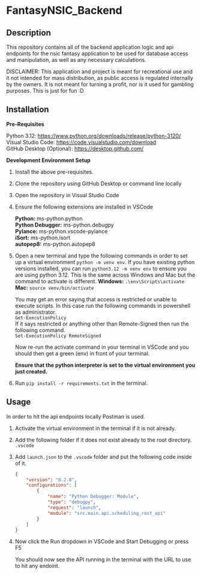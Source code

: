 # FantasyNSIC_Backend

## Description

This repository contains all of the backend application logic and api endpoints for the nsic fantasy application to be used for database access and manipulation, as well as any necessary calculations.

DISCLAIMER: This application and project is meant for recreational use and it not intended for mass distribution, as public access is regulated internally by the owners. It is not meant for turning a profit, nor is it used for gambling purposes. This is just for fun :D

## Installation

**Pre-Requisites**

Python 3.12: https://www.python.org/downloads/release/python-3120/  
Visual Studio Code: https://code.visualstudio.com/download  
GitHub Desktop (Optional): https://desktop.github.com/

**Development Environment Setup**
1. Install the above pre-requisites.
2. Clone the repository using GitHub Desktop or command line locally
3. Open the repository in Visual Studio Code
4. Ensure the following extensions are installed in VSCode
   
    **Python:** ms-python.python    
    **Python Debugger:** ms-python.debugpy  
    **Pylance:** ms-python.vscode-pylance  
    **iSort:** ms-python.isort  
    **autopep8:** ms-python.autopep8 
  
5. Open a new terminal and type the following commands in order to set up a virtual environment
   `python -m venv env`. If you have existing python versions installed, you can run `python3.12 -m venv env` to ensure you are using python 3.12. This is the same across Windows and Mac but the command to activate is different.
   **Windows:** `.\env\Scripts\activate`  
   **Mac:** `source venv/bin/activate`  

    You may get an error saying that access is restricted or unable to execute scripts. In this case run the following commands in powershell as administrator.  
    `Get-ExecutionPolicy`  
    If it says restricted or anything other than Remote-Signed then run the following command.  
    `Set-ExecutionPolicy RemoteSigned`  

    Now re-run the activate command in your terminal in VSCode and you should then get a green (env) in front of your terminal.

    **Ensure that the python interpreter is set to the virtual environment you just created.**  

6. Run `pip install -r requirements.txt` in the terminal.

## Usage

In order to hit the api endpoints locally Postman is used. 

1. Activate the virtual environment in the terminal if it is not already.
   
2. Add the following folder if it does not exist already to the root directory. `.vscode`
   
3. Add `launch.json` to the `.vscode` folder and put the following code inside of it.
   ```json
   {
       "version": "0.2.0",
       "configurations": [
           {
               "name": "Python Debugger: Module",
               "type": "debugpy",
               "request": "launch",
               "module": "src.main.api.scheduling_rest_api"
           }
       ]
   }
   ```

4. Now click the Run dropdown in VSCode and Start Debugging or press F5

    You should now see the API running in the terminal with the URL to use to hit any endoint.
